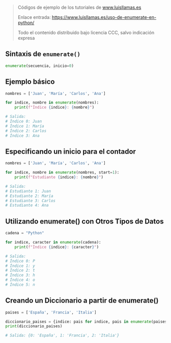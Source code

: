 > Códigos de ejemplo de los tutoriales de www.luisllamas.es
>
> Enlace entrada: https://www.luisllamas.es/uso-de-enumerate-en-python/
>
> Todo el contenido distribuido bajo licencia CCC, salvo indicación expresa

## Sintaxis de `enumerate()`
```python
enumerate(secuencia, inicio=0)
```


## Ejemplo básico
```python
nombres = ['Juan', 'María', 'Carlos', 'Ana']

for indice, nombre in enumerate(nombres):
    print(f"Índice {indice}: {nombre}")

# Salida:
# Índice 0: Juan
# Índice 1: María
# Índice 2: Carlos
# Índice 3: Ana
```


## Especificando un inicio para el contador
```python
nombres = ['Juan', 'María', 'Carlos', 'Ana']

for indice, nombre in enumerate(nombres, start=1):
    print(f"Estudiante {indice}: {nombre}")

# Salida:
# Estudiante 1: Juan
# Estudiante 2: María
# Estudiante 3: Carlos
# Estudiante 4: Ana
```


## Utilizando enumerate() con Otros Tipos de Datos
```python
cadena = "Python"

for indice, caracter in enumerate(cadena):
    print(f"Índice {indice}: {caracter}")

# Salida:
# Índice 0: P
# Índice 1: y
# Índice 2: t
# Índice 3: h
# Índice 4: o
# Índice 5: n
```


## Creando un Diccionario a partir de enumerate()
```python
paises = ['España', 'Francia', 'Italia']

diccionario_paises = {indice: pais for indice, pais in enumerate(paises)}
print(diccionario_paises)

# Salida: {0: 'España', 1: 'Francia', 2: 'Italia'}
```


